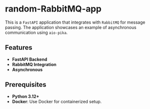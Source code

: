 # random-RabbitMQ-app

This is a `FastAPI` application that integrates with `RabbitMQ` for message passing. The application showcases an example of asynchronous communication using `aio-pika`.
## Features

- **FastAPI Backend**
- **RabbitMQ Integration**
- **Asynchronous**

## Prerequisites

- **Python 3.12+**
- **Docker**: Use Docker for containerized setup.
